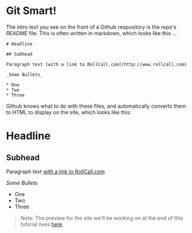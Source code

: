 # Git Smart!

The intro text you see on the front of a Github respository is the repo's *README* file. This is often written in markdown, which looks like this ... 

    # Headline
    
    ## Subhead 
    
    Paragraph text [with a link to RollCall.com](http://www.rollcall.com)
    
    _Some Bullets_
    
    * One
    * Two
    * Three 
    
Github knows what to do with these files, and automatically converts them to HTML to display on the site, which looks like this:

# Headline
    
## Subhead 
    
Paragraph text [with a link to RollCall.com](http://www.rollcall.com)

_Some Bullets_

* One
* Two
* Three

> Note: The preview for the site we'll be working on at the end of this tutorial lives [here](https://shmcminn.github.io/cqrc-github-training/apelicansite/output/hello-world.html#hello-world).